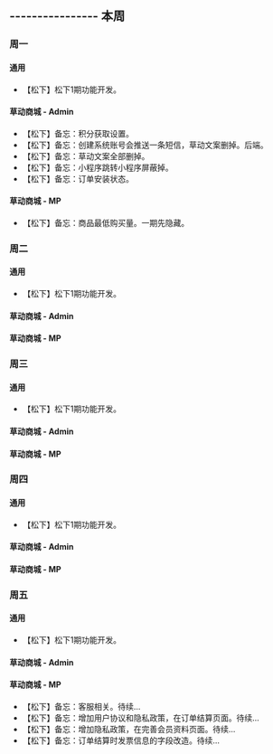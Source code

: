 ## ---------------- 本周

### 周一
#### 通用
* 【松下】松下1期功能开发。
#### 草动商城 - Admin
* 【松下】备忘：积分获取设置。
* 【松下】备忘：创建系统账号会推送一条短信，草动文案删掉。后端。
* 【松下】备忘：草动文案全部删掉。
* 【松下】备忘：小程序跳转小程序屏蔽掉。
* 【松下】备忘：订单安装状态。
#### 草动商城 - MP
* 【松下】备忘：商品最低购买量。一期先隐藏。

### 周二
#### 通用
* 【松下】松下1期功能开发。
#### 草动商城 - Admin
#### 草动商城 - MP

### 周三
#### 通用
* 【松下】松下1期功能开发。
#### 草动商城 - Admin
#### 草动商城 - MP

### 周四
#### 通用
* 【松下】松下1期功能开发。
#### 草动商城 - Admin
#### 草动商城 - MP

### 周五
#### 通用
* 【松下】松下1期功能开发。
#### 草动商城 - Admin
#### 草动商城 - MP
* 【松下】备忘：客服相关。待续...
* 【松下】备忘：增加用户协议和隐私政策，在订单结算页面。待续...
* 【松下】备忘：增加隐私政策，在完善会员资料页面。待续...
* 【松下】备忘：订单结算时发票信息的字段改造。待续...
